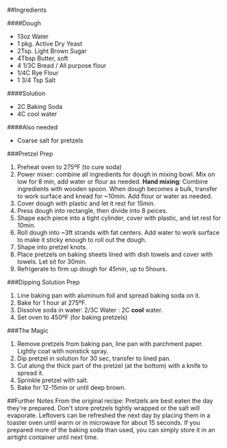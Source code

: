##Ingredients

####Dough
- 13oz Water
- 1 pkg. Active Dry Yeast
- 2Tsp. Light Brown Sugar
- 4Tbsp Butter, soft
- 4 1/3C Bread / All purpose flour
- 1/4C Rye Flour
- 1 3/4 Tsp Salt

####Solution
- 2C Baking Soda
- 4C cool water

####Also needed
- Coarse salt for pretzels

###Pretzel Prep
1. Preheat oven to 275ºF (to cure soda)
2. Power mixer: combine all ingredients for dough in mixing bowl.  Mix on low for 8 min, add water or flour as needed.  **Hand mixing**: Combine ingredients with wooden spoon. When dough becomes a bulk, transfer to work surface and knead for ~10min. Add flour or water as needed.
3. Cover dough with plastic and let it rest for 15min.
4. Press dough into rectangle, then divide into 8 peices.
5. Shape each piece into a tight cylinder, cover with plastic, and let rest for 10min.
6. Roll dough into ~3ft strands with fat centers. Add water to work surface to make it sticky enough to roll out the dough.
7. Shape into pretzel knots.
8. Place pretzels on baking sheets lined with dish towels and cover with towels. Let sit for 30min.
9. Refrigerate to firm up dough for 45min, up to 5hours.

###Dipping Solution Prep
1. Line baking pan with aluminum foil and spread baking soda on it. 
2. Bake for 1 hour at 275ºF.
3. Dissolve soda in water: 2/3C Water : 2C **cool** water.
4. Set oven to 450ºF (for baking pretzels)

###The Magic
1. Remove pretzels from baking pan, line pan with parchment paper. Lightly coat with nonstick spray.
2. Dip pretzel in solution for 30 sec, transfer to lined pan.
3. Cut along the thick part of the pretzel (at the bottom) with a knife to spread it.
4. Sprinkle pretzel with salt.
5. Bake for 12-15min or until deep brown.

##Further Notes
From the original recipe: 
    Pretzels are best eaten the day they're prepared. Don't store pretzels tightly wrapped or the salt will evaporate. Leftovers can be refreshed the next day by placing them in a toaster oven until warm or in microwave for about 15 seconds.
    If you prepared more of the baking soda than used, you can simply store it in an airtight container until next time.
